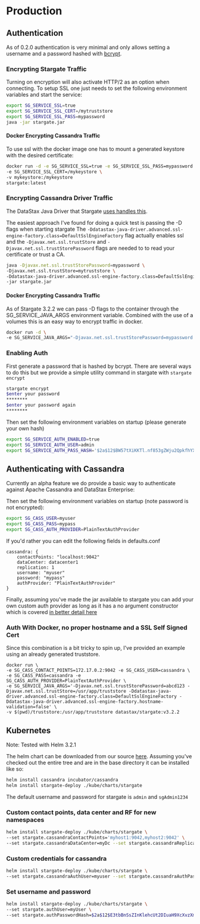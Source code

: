 <!--
    Copyright DataStax, Inc.
    Licensed under the Apache License, Version 2.0 (the "License");
    you may not use this file except in compliance with the License.
    You may obtain a copy of the License at
    http://www.apache.org/licenses/LICENSE-2.0
    Unless required by applicable law or agreed to in writing, software
    distributed under the License is distributed on an "AS IS" BASIS,
    WITHOUT WARRANTIES OR CONDITIONS OF ANY KIND, either express or implied.
    See the License for the specific language governing permissions and
    limitations under the License.
-->

# Production

## Authentication

As of 0.2.0 authentication is very minimal and only allows setting a
username and a password hashed with [bcrypt](https://en.wikipedia.org/wiki/Bcrypt).

### Encrypting Stargate Traffic

Turning on encryption will also activate HTTP/2 as an option when connecting.
To setup SSL one just needs to set the following environment variables
and start the service:

```sh
export SG_SERVICE_SSL=true
export SG_SERVICE_SSL_CERT=/mytruststore
export SG_SERVICE_SSL_PASS=mypassword
java -jar stargate.jar
```

#### Docker Encrypting Cassandra Traffic

To use ssl with the docker image one has to mount a generated keystore
with the desired certificate:

```sh
docker run -d -e SG_SERVICE_SSL=true -e SG_SERVICE_SSL_PASS=mypassword \
-e SG_SERVICE_SSL_CERT=/mykeystore \
-v mykeystore:/mykeystore
stargate:latest
```

### Encrypting Cassandra Driver Traffic

The DataStax Java Driver that Stargate
[uses handles this](https://docs.datastax.com/en/developer/java-driver/4.6/manual/core/ssl/).

The easiest approach I've found for doing a quick test is passing the -D
flags when starting stargate The
`-Ddatastax-java-driver.advanced.ssl-engine-factory.class=DefaultSslEngineFactory`
flag actually enables ssl and the `-Djavax.net.ssl.trustStore` and
`-Djavax.net.ssl.trustStorePassword` flags are needed to
to read your certificate or trust a CA.

```sh
java -Djavax.net.ssl.trustStorePassword=mypassword \
-Djavax.net.ssl.trustStore=mytruststore \
-Ddatastax-java-driver.advanced.ssl-engine-factory.class=DefaultSslEngineFactory \
-jar stargate.jar
```

#### Docker Encrypting Cassandra Traffic

As of Stargate 3.2.2 we can pass -D flags to the container through the
SG_SERVICE_JAVA_ARGS environment variable. Combined with the use of a volumes this
is an easy way to encrypt traffic in docker.

```sh
docker run -d \
-e SG_SERVICE_JAVA_ARGS="-Djavax.net.ssl.trustStorePassword=mypassword -Djavax.net.ssl.trustStore=/mytruststore -Ddatastax-java-driver.advanced.ssl-engine-factory.class=DefaultSslEngineFactory" \
```

### Enabling Auth

First generate a password that is hashed by bcrypt. There are several ways
to do this but we provide a simple utility command in
stargate with `stargate encrypt`

```sh
stargate encrypt
$enter your password
********
$enter your password again
********
```

Then set the following environment variables on startup
(please generate your own hash)

```sh
export SG_SERVICE_AUTH_ENABLED=true
export SG_SERVICE_AUTH_USER=admin
export SG_SERVICE_AUTH_PASS_HASH='$2a$12$BW57tXiKKTl.nf853gZWju2QpkfhYXRDYEw5ucEF6yCKgSw3QuaTG'
```

## Authenticating with Cassandra

Currently an alpha feature we do provide a basic way to authenticate
against Apache Cassandra and DataStax Enterprise:

Then set the following environment variables on startup (note password is not encrypted):

```sh
export SG_CASS_USER=myuser
export SG_CASS_PASS=mypass
export SG_CASS_AUTH_PROVIDER=PlainTextAuthProvider
```

If you'd rather you can edit the following fields in defaults.conf

```hocon
cassandra: {
    contactPoints: "localhost:9042"
    dataCenter: datacenter1
    replication: 1
    username: "myuser"
    password: "mypass"
    authProvider: "PlainTextAuthProvider"
}
```

Finally, assuming you've made the jar available to stargate you can add your own
custom auth provider as long as it has a no argument constructor which is
covered [in better detail here](https://docs.datastax.com/en/developer/java-driver/4.6/manual/core/authentication/)

### Auth With Docker, no proper hostname and a SSL Self Signed Cert

Since this combination is a bit tricky to spin up, I've provided an example
using an already generated truststore.

```ssh
docker run \
-e SG_CASS_CONTACT_POINTS=172.17.0.2:9042 -e SG_CASS_USER=cassandra \
-e SG_CASS_PASS=cassandra -e SG_CASS_AUTH_PROVIDER=PlainTextAuthProvider \
-e SG_SERVICE_JAVA_ARGS='-Djavax.net.ssl.trustStorePassword=abcd123 -Djavax.net.ssl.trustStore=/usr/app/truststore -Ddatastax-java-driver.advanced.ssl-engine-factory.class=DefaultSslEngineFactory -Ddatastax-java-driver.advanced.ssl-engine-factory.hostname-validation=false' \
-v $(pwd)/truststore:/usr/app/truststore datastax/stargate:v3.2.2
```

## Kubernetes

Note: Tested with Helm 3.2.1

The helm chart can be downloaded from our source [here](kube/charts/stargate).
Assuming you've checked out the entire tree and are in the base
directory it can be installed like so:

```sh
helm install cassandra incubator/cassandra
helm install stargate-deploy ./kube/charts/stargate
```

The default username and password for stargate is `admin` and `sgAdmin1234`

### Custom contact points, data center and RF for new namespaces

```sh
helm install stargate-deploy ./kube/charts/stargate \
--set stargate.cassandraContactPoints='myhost1:9042,myhost2:9042' \
--set stargate.cassandraDataCenter=myDc --set stargate.cassandraReplicationFactor=3
```

### Custom credentials for cassandra

```sh
helm install stargate-deploy ./kube/charts/stargate \
--set stargate.cassandraAuthUser=myuser --set stargate.cassandraAuthPass=mypass
```

### Set username and password

```sh
helm install stargate-deploy ./kube/charts/stargate \
--set stargate.authUser=myUser \
--set stargate.authPasswordHash=$2a$12$E3tbBnSsZInKlehcUt2DIuaH9XcXvzXmOozQKgai2iZlvzRQ93nHS 
```
